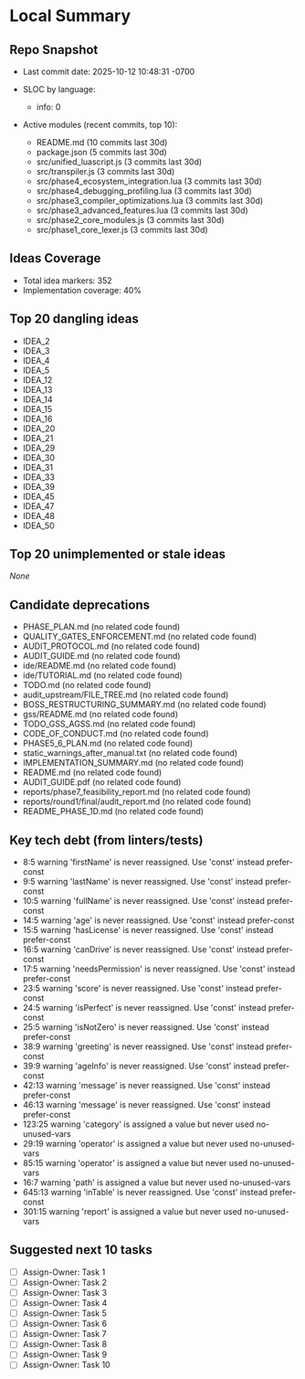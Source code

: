 # Local Summary

## Repo Snapshot

- Last commit date: 2025-10-12 10:48:31 -0700
- SLOC by language:
  - info: 0

- Active modules (recent commits, top 10):
  - README.md (10 commits last 30d)
  - package.json (5 commits last 30d)
  - src/unified_luascript.js (3 commits last 30d)
  - src/transpiler.js (3 commits last 30d)
  - src/phase4_ecosystem_integration.lua (3 commits last 30d)
  - src/phase4_debugging_profiling.lua (3 commits last 30d)
  - src/phase3_compiler_optimizations.lua (3 commits last 30d)
  - src/phase3_advanced_features.lua (3 commits last 30d)
  - src/phase2_core_modules.js (3 commits last 30d)
  - src/phase1_core_lexer.js (3 commits last 30d)

## Ideas Coverage

- Total idea markers: 352
- Implementation coverage: 40%

## Top 20 dangling ideas

- IDEA_2
- IDEA_3
- IDEA_4
- IDEA_5
- IDEA_12
- IDEA_13
- IDEA_14
- IDEA_15
- IDEA_16
- IDEA_20
- IDEA_21
- IDEA_29
- IDEA_30
- IDEA_31
- IDEA_33
- IDEA_39
- IDEA_45
- IDEA_47
- IDEA_48
- IDEA_50

## Top 20 unimplemented or stale ideas

_None_

## Candidate deprecations

- PHASE_PLAN.md (no related code found)
- QUALITY_GATES_ENFORCEMENT.md (no related code found)
- AUDIT_PROTOCOL.md (no related code found)
- AUDIT_GUIDE.md (no related code found)
- ide/README.md (no related code found)
- ide/TUTORIAL.md (no related code found)
- TODO.md (no related code found)
- audit_upstream/FILE_TREE.md (no related code found)
- BOSS_RESTRUCTURING_SUMMARY.md (no related code found)
- gss/README.md (no related code found)
- TODO_GSS_AGSS.md (no related code found)
- CODE_OF_CONDUCT.md (no related code found)
- PHASE5_6_PLAN.md (no related code found)
- static_warnings_after_manual.txt (no related code found)
- IMPLEMENTATION_SUMMARY.md (no related code found)
- README.md (no related code found)
- AUDIT_GUIDE.pdf (no related code found)
- reports/phase7_feasibility_report.md (no related code found)
- reports/round1/final/audit_report.md (no related code found)
- README_PHASE_1D.md (no related code found)

## Key tech debt (from linters/tests)

- 8:5   warning  'firstName' is never reassigned. Use 'const' instead        prefer-const
- 9:5   warning  'lastName' is never reassigned. Use 'const' instead         prefer-const
- 10:5   warning  'fullName' is never reassigned. Use 'const' instead         prefer-const
- 14:5   warning  'age' is never reassigned. Use 'const' instead              prefer-const
- 15:5   warning  'hasLicense' is never reassigned. Use 'const' instead       prefer-const
- 16:5   warning  'canDrive' is never reassigned. Use 'const' instead         prefer-const
- 17:5   warning  'needsPermission' is never reassigned. Use 'const' instead  prefer-const
- 23:5   warning  'score' is never reassigned. Use 'const' instead            prefer-const
- 24:5   warning  'isPerfect' is never reassigned. Use 'const' instead        prefer-const
- 25:5   warning  'isNotZero' is never reassigned. Use 'const' instead        prefer-const
- 38:9   warning  'greeting' is never reassigned. Use 'const' instead         prefer-const
- 39:9   warning  'ageInfo' is never reassigned. Use 'const' instead          prefer-const
- 42:13  warning  'message' is never reassigned. Use 'const' instead          prefer-const
- 46:13  warning  'message' is never reassigned. Use 'const' instead          prefer-const
- 123:25  warning  'category' is assigned a value but never used  no-unused-vars
- 29:19  warning  'operator' is assigned a value but never used  no-unused-vars
- 85:15  warning  'operator' is assigned a value but never used  no-unused-vars
- 16:7   warning  'path' is assigned a value but never used           no-unused-vars
- 645:13  warning  'inTable' is never reassigned. Use 'const' instead  prefer-const
- 301:15  warning  'report' is assigned a value but never used  no-unused-vars

## Suggested next 10 tasks

- [ ] Assign-Owner: Task 1
- [ ] Assign-Owner: Task 2
- [ ] Assign-Owner: Task 3
- [ ] Assign-Owner: Task 4
- [ ] Assign-Owner: Task 5
- [ ] Assign-Owner: Task 6
- [ ] Assign-Owner: Task 7
- [ ] Assign-Owner: Task 8
- [ ] Assign-Owner: Task 9
- [ ] Assign-Owner: Task 10
